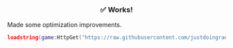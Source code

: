  <h3 align="center">✅ Works!</h3>
Made some optimization improvements.
 
```lua
loadstring(game:HttpGet("https://raw.githubusercontent.com/justdoingrandomstuff/World-Zero/refs/heads/main/autofarm"))()
```
